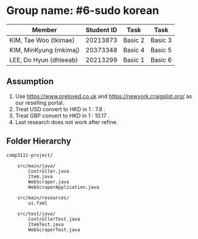 # Group name: #6-sudo korean

|  Member | Student ID | Task | Task |
|----|----|----|----|
| KIM, Tae Woo (tkimae) | 20213873  | Basic 2 | Basic 3 |
| KIM, MinKyung (mkimaj) | 20373348 | Basic 4 | Basic 5 |
| LEE, Do Hyun (dhleeab) | 20213299 | Basic 1 | Basic 6 |


## Assumption

1. Use https://www.preloved.co.uk and https://newyork.craigslist.org/ as our reselling portal.
2. Treat USD convert to HKD in 1 : 7.8 .
3. Treat GBP convert to HKD in 1 : 10.17 .
4. Last research does not work after refine.

## Folder Hierarchy

~~~
comp3111-project/
  
    src/main/java/
        Controller.java
        Item.java
        WebScraper.java
        WebScraperApplication.java
    
    src/main/resources/
        ui.fxml
   
    src/test/java/
        ControllerTest.java
        ItemTest.java
        WebScraperTest.java
~~~
